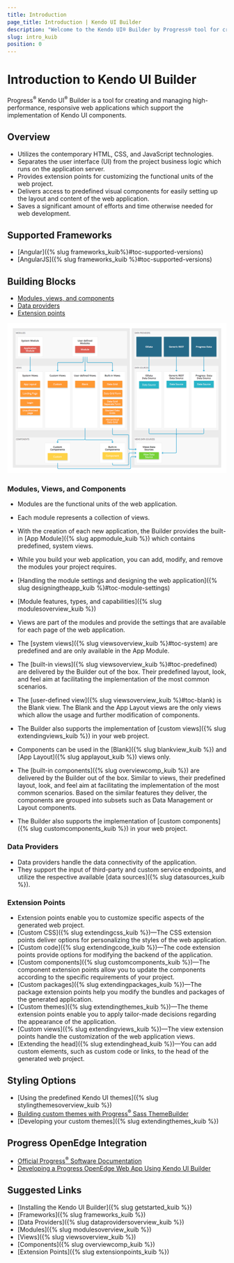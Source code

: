 ```yaml
---
title: Introduction
page_title: Introduction | Kendo UI Builder
description: "Welcome to the Kendo UI® Builder by Progress® tool for creating and managing Angular and AngularJS-based web applications."
slug: intro_kuib
position: 0
---
```


# Introduction to Kendo UI Builder

Progress<sup>®</sup> Kendo UI<sup>®</sup> Builder is a tool for creating and managing high-performance, responsive web applications which support the implementation of Kendo UI components.

## Overview

* Utilizes the contemporary HTML, CSS, and JavaScript technologies.
* Separates the user interface (UI) from the project business logic which runs on the application server.
* Provides extension points for customizing the functional units of the web project.
* Delivers access to predefined visual components for easily setting up the layout and content of the web application.
* Saves a significant amount of efforts and time otherwise needed for web development.

## Supported Frameworks

* [Angular]({% slug frameworks_kuib%}#toc-supported-versions)
* [AngularJS]({% slug frameworks_kuib %}#toc-supported-versions)

## Building Blocks

* [Modules, views, and components](#toc-modules-views-and-components)
* [Data providers](#toc-data-providers)
* [Extension points](#toc-extension-points)

<img src="images/building_blocks_intro_kuib.png" class="img-responsive" alt="The Building Blocks of the Kendo UI Builder"/>

### Modules, Views, and Components

* Modules are the functional units of the web application.
* Each module represents a collection of views.
* With the creation of each new application, the Builder provides the built-in [App Module]({% slug appmodule_kuib %}) which contains predefined, system views.
* While you build your web application, you can add, modify, and remove the modules your project requires.
* [Handling the module settings and designing the web application]({% slug designingtheapp_kuib %}#toc-module-settings)
* [Module features, types, and capabilities]({% slug modulesoverview_kuib %})

* Views are part of the modules and provide the settings that are available for each page of the web application.
* The [system views]({% slug viewsoverview_kuib %}#toc-system) are predefined and are only available in the App Module.
* The [built-in views]({% slug viewsoverview_kuib %}#toc-predefined) are delivered by the Builder out of the box. Their predefined layout, look, and feel aim at facilitating the implementation of the most common scenarios.
* The [user-defined view]({% slug viewsoverview_kuib %}#toc-blank) is the Blank view. The Blank and the App Layout views are the only views which allow the usage and further modification of components.  
* The Builder also supports the implementation of [custom views]({% slug extendingviews_kuib %}) in your web project.

* Components can be used in the [Blank]({% slug blankview_kuib %}) and [App Layout]({% slug applayout_kuib %}) views only.  
* The [built-in components]({% slug overviewcomp_kuib %}) are delivered by the Builder out of the box. Similar to views, their predefined layout, look, and feel aim at facilitating the implementation of the most common scenarios. Based on the similar features they deliver, the components are grouped into subsets such as Data Management or Layout components.
* The Builder also supports the implementation of [custom components]({% slug customcomponents_kuib %}) in your web project.  

### Data Providers

* Data providers handle the data connectivity of the application.
* They support the input of third-party and custom service endpoints, and utilize the respective available [data sources]({% slug datasources_kuib %}).

### Extension Points

* Extension points enable you to customize specific aspects of the generated web project.
* [Custom CSS]({% slug extendingcss_kuib %})&mdash;The CSS extension points deliver options for personalizing the styles of the web application.
* [Custom code]({% slug extendingcode_kuib %})&mdash;The code extension points provide options for modifying the backend of the application.  
* [Custom components]({% slug customcomponents_kuib %})&mdash;The component extension points allow you to update the components according to the specific requirements of your project.
* [Custom packages]({% slug extendingpackages_kuib %})&mdash;The package extension points help you modify the bundles and packages of the generated application.
* [Custom themes]({% slug extendingthemes_kuib %})&mdash;The theme extension points enable you to apply tailor-made decisions regarding the appearance of the application.  
* [Custom views]({% slug extendingviews_kuib %})&mdash;The view extension points handle the customization of the web application views.
* [Extending the head]({% slug extendinghead_kuib %})&mdash;You can add custom elements, such as custom code or links, to the head of the generated web project.

## Styling Options

* [Using the predefined Kendo UI themes]({% slug stylingthemesoverview_kuib %})
* [Building custom themes with Progress<sup>®</sup> Sass ThemeBuilder](http://themebuilder.telerik.com/)
* [Developing your custom themes]({% slug extendingthemes_kuib %})

## Progress OpenEdge Integration

* [Official Progress<sup>®</sup> Software Documentation](https://www.progress.com/documentation/kendo-ui-builder)  
* [Developing a Progress OpenEdge Web App Using Kendo UI Builder](https://www.progress.com/services/education/openedge/developing-an-openedge-web-app-using-kendo-ui-builder)

## Suggested Links

* [Installing the Kendo UI Builder]({% slug getstarted_kuib %})
* [Frameworks]({% slug frameworks_kuib %})
* [Data Providers]({% slug dataprovidersoverview_kuib %})
* [Modules]({% slug modulesoverview_kuib %})
* [Views]({% slug viewsoverview_kuib %})
* [Components]({% slug overviewcomp_kuib %})
* [Extension Points]({% slug extensionpoints_kuib %})
